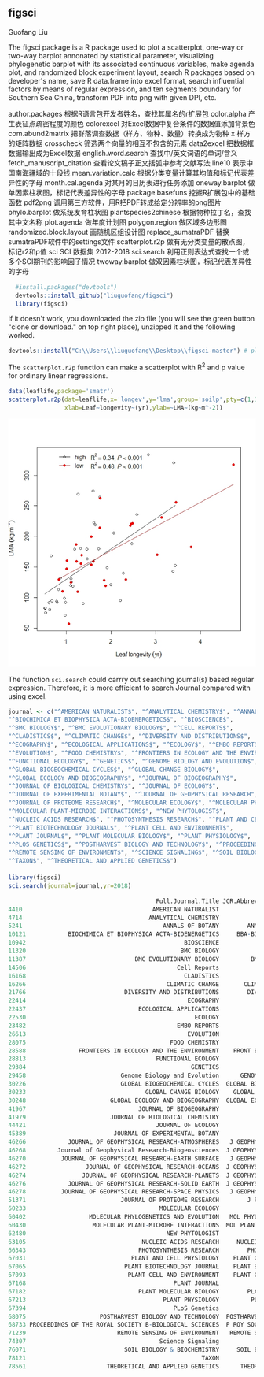 ## figsci
Guofang Liu

The figsci package is a R package used to plot a scatterplot, one-way or two-way barplot annonated by statistical parameter, visualizing phylogenetic barplot with its associated continuous variables, make agenda plot, and randomized block experiment layout, search R packages based on developer's name, save R data.frame into excel format, search influential factors by means of regular expression, and ten segments boundary for Southern Sea China, transform PDF into png with given DPI, etc. 

author.packages 根据R语言包开发者姓名，查找其属名的r扩展包 
color.alpha 产生表征点疏密程度的颜色 
colorexcel 对Excel数据中复合条件的数据值添加背景色 
com.abund2matrix 把群落调查数据（样方、物种、数量）转换成为物种 x 样方的矩阵数据 
crosscheck 筛选两个向量的相互不包含的元素 
data2excel 把数据框数据输出成为Excel数据 
english.word.search 查找中/英文词语的单词/含义 
fetch_manuscript_citation 查看论文稿子正文括弧中参考文献写法 
line10 表示中国南海疆域的十段线 
mean.variation.calc 根据分类变量计算其均值和标记代表差异性的字母 
month.cal.agenda 对某月的日历表进行任务添加 
oneway.barplot 做单因素柱状图，标记代表差异性的字母 
package.basefuns 挖掘R扩展包中的基础函数 
pdf2png 调用第三方软件，用R把PDF转成给定分辨率的png图片 
phylo.barplot 做系统发育柱状图 
plantspecies2chinese 根据物种拉丁名，查找其中文名称 
plot.agenda 做年度计划图 
polygon.region 做区域多边形图 
randomized.block.layout 画随机区组设计图 
replace_sumatraPDF 替换sumatraPDF软件中的settings文件 
scatterplot.r2p 做有无分类变量的散点图，标记r2和p值 
sci SCI 数据集 2012-2018 
sci.search 利用正则表达式查找一个或多个SCI期刊的影响因子情况 
twoway.barplot 做双因素柱状图，标记代表差异性的字母 
 


```r
  #install.packages("devtools")
  devtools::install_github("liuguofang/figsci")
  library(figsci)
```

If it doesn't work, you downloaded the zip file (you will see the green button "clone or download." on top right place), unzipped it and the following worked.

```r
devtools::install("C:\\Users\\liuguofang\\Desktop\\figsci-master") # please replace your own file path. 
```

The `scatterplot.r2p` function can make a scatterplot with R<sup>2</sup> and p value for ordinary linear regressions.
```r
data(leaflife,package='smatr')
scatterplot.r2p(dat=leaflife,x='longev',y='lma',group='soilp',pty=c(1,19),
                xlab=Leaf~longevity~(yr),ylab=~LMA~(kg~m^-2))
```

![](readme_files/scatterplot.jpg) 



The function `sci.search` could carrry out searching journal(s) based regular expression. Therefore, it is more efficient to search Journal compared with using excel.

```r
journal <- c("^AMERICAN NATURALIST$", "^ANALYTICAL CHEMISTRY$", "^ANNALS OF BOTANY$", 
"^BIOCHIMICA ET BIOPHYSICA ACTA-BIOENERGETICS$", "^BIOSCIENCE$", 
"^BMC BIOLOGY$", "^BMC EVOLUTIONARY BIOLOGY$", "^CELL REPORTS$", 
"^CLADISTICS$", "^CLIMATIC CHANGE$", "^DIVERSITY AND DISTRIBUTIONS$", 
"^ECOGRAPHY$", "^ECOLOGICAL APPLICATIONS$", "^ECOLOGY$", "^EMBO REPORTS$", 
"^EVOLUTION$", "^FOOD CHEMISTRY$", "^FRONTIERS IN ECOLOGY AND THE ENVIRONMENT$", 
"^FUNCTIONAL ECOLOGY$", "^GENETICS$", "^GENOME BIOLOGY AND EVOLUTION$", 
"^GLOBAL BIOGEOCHEMICAL CYCLES$", "^GLOBAL CHANGE BIOLOGY$", 
"^GLOBAL ECOLOGY AND BIOGEOGRAPHY$", "^JOURNAL OF BIOGEOGRAPHY$", 
"^JOURNAL OF BIOLOGICAL CHEMISTRY$", "^JOURNAL OF ECOLOGY$", 
"^JOURNAL OF EXPERIMENTAL BOTANY$", "^JOURNAL OF GEOPHYSICAL RESEARCH", 
"^JOURNAL OF PROTEOME RESEARCH$", "^MOLECULAR ECOLOGY$", "^MOLECULAR PHYLOGENETICS AND EVOLUTION$", 
"^MOLECULAR PLANT-MICROBE INTERACTIONS$", "^NEW PHYTOLOGIST$", 
"^NUCLEIC ACIDS RESEARCH$", "^PHOTOSYNTHESIS RESEARCH$", "^PLANT AND CELL PHYSIOLOGY$", 
"^PLANT BIOTECHNOLOGY JOURNAL$", "^PLANT CELL AND ENVIRONMENT$", 
"^PLANT JOURNAL$", "^PLANT MOLECULAR BIOLOGY$", "^PLANT PHYSIOLOGY$", 
"^PLOS GENETICS$", "^POSTHARVEST BIOLOGY AND TECHNOLOGY$", "^PROCEEDINGS OF THE ROYAL SOCIETY B-BIOLOGICAL SCIENCES$", 
"^REMOTE SENSING OF ENVIRONMENT$", "^SCIENCE SIGNALING$", "^SOIL BIOLOGY & BIOCHEMISTRY$", 
"^TAXON$", "^THEORETICAL AND APPLIED GENETICS$")

library(figsci)
sci.search(journal=journal,yr=2018)

```

```r
                                          Full.Journal.Title JCR.Abbreviated.Title      ISSN Total.Cites    IF2    IF5 year
4410                                     AMERICAN NATURALIST                AM NAT 0003-0147      29,269  4.265  4.330 2018
4714                                    ANALYTICAL CHEMISTRY             ANAL CHEM 0003-2700     123,665  6.042  6.035 2018
5241                                        ANNALS OF BOTANY        ANN BOT-LONDON 0305-7364      19,918  3.646  4.246 2018
10121            BIOCHIMICA ET BIOPHYSICA ACTA-BIOENERGETICS     BBA-BIOENERGETICS 0005-2728      11,931  4.280  4.785 2018
10942                                             BIOSCIENCE            BIOSCIENCE 0006-3568      17,072  5.876  6.708 2018
11320                                            BMC BIOLOGY              BMC BIOL 1741-7007       5,144  5.770  7.436 2018
11387                               BMC EVOLUTIONARY BIOLOGY         BMC EVOL BIOL 1471-2148      12,388  3.027  3.628 2018
14506                                           Cell Reports              CELL REP 2211-1247      29,789  8.032  8.700 2018
16168                                             CLADISTICS            CLADISTICS 0748-3007       3,775  5.877  5.594 2018
16266                                        CLIMATIC CHANGE       CLIMATIC CHANGE 0165-0009      18,223  3.537  4.436 2018
21766                            DIVERSITY AND DISTRIBUTIONS        DIVERS DISTRIB 1366-9516       7,404  4.614  4.777 2018
22414                                              ECOGRAPHY             ECOGRAPHY 0906-7590      10,103  4.520  5.617 2018
22437                                ECOLOGICAL APPLICATIONS             ECOL APPL 1051-0761      20,577  4.393  4.892 2018
22530                                                ECOLOGY               ECOLOGY 0012-9658      60,825  4.617  5.677 2018
23482                                           EMBO REPORTS              EMBO REP 1469-221X      13,293  8.749  9.127 2018
26613                                              EVOLUTION             EVOLUTION 0014-3820      32,227  3.818  4.268 2018
28075                                         FOOD CHEMISTRY             FOOD CHEM 0308-8146      90,665  4.946  4.879 2018
28588               FRONTIERS IN ECOLOGY AND THE ENVIRONMENT    FRONT ECOL ENVIRON 1540-9295       9,137  8.302 10.898 2018
28813                                     FUNCTIONAL ECOLOGY            FUNCT ECOL 0269-8463      14,638  5.491  5.657 2018
29384                                               GENETICS              GENETICS 0016-6731      42,809  4.075  5.076 2018
29458                           Genome Biology and Evolution      GENOME BIOL EVOL 1759-6653       5,746  3.940  4.171 2018
30226                           GLOBAL BIOGEOCHEMICAL CYCLES  GLOBAL BIOGEOCHEM CY 0886-6236      13,353  4.457  5.203 2018
30233                                  GLOBAL CHANGE BIOLOGY    GLOBAL CHANGE BIOL 1354-1013      36,182  8.997  9.791 2018
30248                        GLOBAL ECOLOGY AND BIOGEOGRAPHY  GLOBAL ECOL BIOGEOGR 1466-822X      10,294  5.958  7.315 2018
41967                                JOURNAL OF BIOGEOGRAPHY            J BIOGEOGR 0305-0270      15,146  4.154  4.885 2018
41979                        JOURNAL OF BIOLOGICAL CHEMISTRY           J BIOL CHEM 0021-9258     366,247  4.010  4.253 2018
44421                                     JOURNAL OF ECOLOGY                J ECOL 0022-0477      18,409  5.172  6.525 2018
45389                         JOURNAL OF EXPERIMENTAL BOTANY             J EXP BOT 0022-0957      40,585  5.354  6.044 2018
46266            JOURNAL OF GEOPHYSICAL RESEARCH-ATMOSPHERES   J GEOPHYS RES-ATMOS 2169-897X      63,717  3.380  4.136 2018
46268         Journal of Geophysical Research-Biogeosciences  J GEOPHYS RES-BIOGEO 2169-8953       7,085  3.484  4.217 2018
46270          JOURNAL OF GEOPHYSICAL RESEARCH-EARTH SURFACE   J GEOPHYS RES-EARTH 2169-9003       6,791  3.337  4.118 2018
46272                 JOURNAL OF GEOPHYSICAL RESEARCH-OCEANS  J GEOPHYS RES-OCEANS 2169-9275      30,649  2.711  3.207 2018
46274                JOURNAL OF GEOPHYSICAL RESEARCH-PLANETS  J GEOPHYS RES-PLANET 2169-9097       9,281  3.544  3.706 2018
46276            JOURNAL OF GEOPHYSICAL RESEARCH-SOLID EARTH  J GEOPHYS RES-SOL EA 2169-9313      43,855  3.482  4.101 2018
46278          JOURNAL OF GEOPHYSICAL RESEARCH-SPACE PHYSICS   J GEOPHYS RES-SPACE 2169-9380      36,438  2.752  2.720 2018
51371                           JOURNAL OF PROTEOME RESEARCH        J PROTEOME RES 1535-3893      21,459  3.950  4.033 2018
60233                                      MOLECULAR ECOLOGY              MOL ECOL 0962-1083      37,813  6.131  6.885 2018
60402                  MOLECULAR PHYLOGENETICS AND EVOLUTION   MOL PHYLOGENET EVOL 1055-7903      18,604  4.412  4.294 2018
60430                   MOLECULAR PLANT-MICROBE INTERACTIONS  MOL PLANT MICROBE IN 0894-0282      10,099  3.588  4.078 2018
62480                                        NEW PHYTOLOGIST            NEW PHYTOL 0028-646X      44,994  7.433  7.833 2018
63105                                 NUCLEIC ACIDS RESEARCH     NUCLEIC ACIDS RES 0305-1048     168,962 11.561 10.235 2018
66343                                PHOTOSYNTHESIS RESEARCH        PHOTOSYNTH RES 0166-8595       6,396  3.091  3.480 2018
67031                              PLANT AND CELL PHYSIOLOGY    PLANT CELL PHYSIOL 0032-0781      14,544  4.059  4.454 2018
67065                            PLANT BIOTECHNOLOGY JOURNAL    PLANT BIOTECHNOL J 1467-7644       6,544  6.305  6.107 2018
67093                             PLANT CELL AND ENVIRONMENT    PLANT CELL ENVIRON 0140-7791      20,478  5.415  6.151 2018
67168                                          PLANT JOURNAL               PLANT J 0960-7412      39,212  5.775  6.101 2018
67182                                PLANT MOLECULAR BIOLOGY        PLANT MOL BIOL 0167-4412      13,723  3.543  4.013 2018
67213                                       PLANT PHYSIOLOGY         PLANT PHYSIOL 0032-0889      75,249  5.949  6.620 2018
67394                                          PLoS Genetics            PLOS GENET 1553-7404      42,988  5.540  6.684 2018
68075                     POSTHARVEST BIOLOGY AND TECHNOLOGY  POSTHARVEST BIOL TEC 0925-5214       9,642  3.112  3.241 2018
68733 PROCEEDINGS OF THE ROYAL SOCIETY B-BIOLOGICAL SCIENCES  P ROY SOC B-BIOL SCI 0962-8452      51,704  4.847  5.611 2018
71239                          REMOTE SENSING OF ENVIRONMENT   REMOTE SENS ENVIRON 0034-4257      44,168  6.457  7.737 2018
74307                                      Science Signaling            SCI SIGNAL 1945-0877      10,316  6.378  7.251 2018
76071                            SOIL BIOLOGY & BIOCHEMISTRY     SOIL BIOL BIOCHEM 0038-0717      32,573  4.926  5.419 2018
78121                                                  TAXON                 TAXON 0040-0262       5,081  2.680  2.964 2018
78561                       THEORETICAL AND APPLIED GENETICS      THEOR APPL GENET 0040-5752      19,565  3.930  4.062 2018

```

